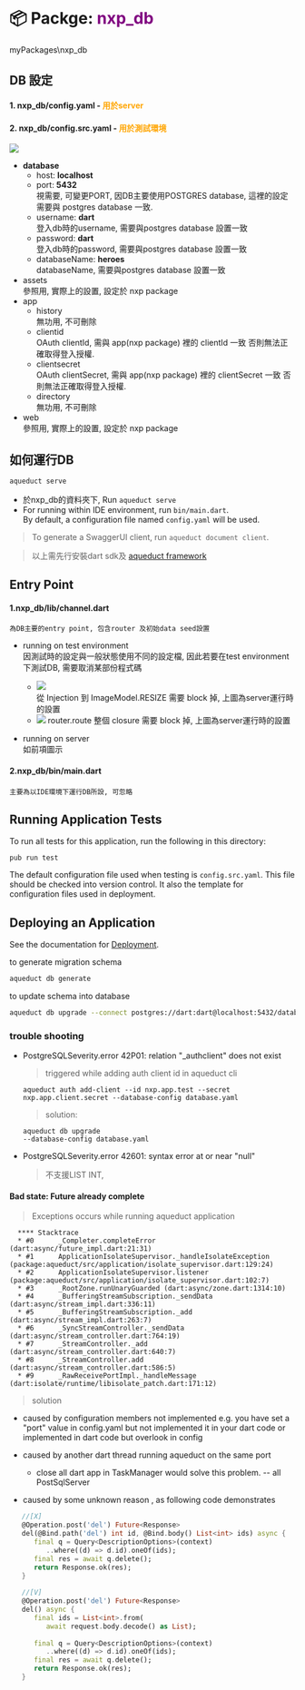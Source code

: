 # 📦 Packge: <span style="color: purple">nxp_db</span>
myPackages\nxp_db

## DB 設定
#### 1. nxp_db/config.yaml - <span style="color:orange">用於server</span>
#### 2. nxp_db/config.src.yaml - <span style="color:orange">用於測試環境</span>

![](.readme_db_images/config_yaml.jpeg)

- __database__
    - host: __localhost__
    - port: __5432__  
        視需要, 可變更PORT, 因DB主要使用POSTGRES database, 這裡的設定需要與
        postgres database 一致.
    - username: __dart__  
        登入db時的username, 需要與postgres database 設置一致
    - password: __dart__  
        登入db時的password, 需要與postgres database 設置一致
    - databaseName: __heroes__  
        databaseName, 需要與postgres database 設置一致
- assets   
    參照用, 實際上的設置, 設定於 nxp package
- app
    - history  
        無功用, 不可刪除
    - clientid  
        OAuth clientId, 需與 app(nxp package) 裡的 clientId 一致
        否則無法正確取得登入授權.
    - clientsecret  
        OAuth clientSecret, 需與 app(nxp package) 裡的 clientSecret 一致
        否則無法正確取得登入授權.
    - directory  
        無功用, 不可刪除
- web  
    參照用, 實際上的設置, 設定於 nxp package




## 如何運行DB

```bash
aqueduct serve
```
- 於nxp_db的資料夾下, Run `aqueduct serve` 
- For running within IDE environment, run `bin/main.dart`.   
  By default, a configuration file named `config.yaml` will be used.

> To generate a SwaggerUI client, run `aqueduct document client`.

> 以上需先行安裝dart sdk及 [aqueduct framework](https://pub.dev/packages/aqueduct)



## Entry Point
#### 1.nxp_db/lib/channel.dart
    為DB主要的entry point, 包含router 及初始data seed設置
- running on test environment  
  因測試時的設定與一般狀態使用不同的設定檔, 因此若要在test environment  
  下測試DB, 需要取消某部份程式碼
  -  ![](.readme_db_images/channel_test_code1.jpeg)  
     從 Injection 到 ImageModel.RESIZE 需要 block 掉, 上圖為server運行時的設置
  -  ![](.readme_db_images/channel_test_code2.png)
     router.route 整個 closure 需要 block 掉, 上圖為server運行時的設置
     
- running on server  
  如前項圖示
  
#### 2.nxp_db/bin/main.dart
    主要為以IDE環境下運行DB所設, 可忽略
    
    
    
## Running Application Tests

To run all tests for this application, run the following in this directory:

```
pub run test
```

The default configuration file used when testing is `config.src.yaml`. This file should be checked into version control. It also the template for configuration files used in deployment.

## Deploying an Application

See the documentation for [Deployment](https://aqueduct.io/docs/deploy/).



to generate migration schema

```bash
aqueduct db generate
```

to update schema into database
```bash
aqueduct db upgrade --connect postgres://dart:dart@localhost:5432/database
```



### trouble shooting
-  PostgreSQLSeverity.error 42P01: relation "_authclient" does not exist
   > triggered while adding auth client id in aqueduct cli
   ```batch
   aqueduct auth add-client --id nxp.app.test --secret nxp.app.client.secret --database-config database.yaml
   ```
   
   > solution:
   
   ```batch
   aqueduct db upgrade 
   --database-config database.yaml
   ```

- PostgreSQLSeverity.error 42601: syntax error at or near "null" 
  > 不支援LIST INT,   


#### Bad state: Future already complete
> Exceptions occurs while running aqueduct application
```batch
  **** Stacktrace
  * #0      _Completer.completeError (dart:async/future_impl.dart:21:31)
  * #1      ApplicationIsolateSupervisor._handleIsolateException (package:aqueduct/src/application/isolate_supervisor.dart:129:24)
  * #2      ApplicationIsolateSupervisor.listener (package:aqueduct/src/application/isolate_supervisor.dart:102:7)
  * #3      _RootZone.runUnaryGuarded (dart:async/zone.dart:1314:10)
  * #4      _BufferingStreamSubscription._sendData (dart:async/stream_impl.dart:336:11)
  * #5      _BufferingStreamSubscription._add (dart:async/stream_impl.dart:263:7)
  * #6      _SyncStreamController._sendData (dart:async/stream_controller.dart:764:19)
  * #7      _StreamController._add (dart:async/stream_controller.dart:640:7)
  * #8      _StreamController.add (dart:async/stream_controller.dart:586:5)
  * #9      _RawReceivePortImpl._handleMessage (dart:isolate/runtime/libisolate_patch.dart:171:12)

```

> solution

- caused by configuration members not implemented
  e.g. you have set a "port" value in config.yaml but not implemented it in your dart code
       or implemented in dart code but overlook in config

- caused by another dart thread running aqueduct on the same port
   - close all dart app in TaskManager would solve this problem.
     -- all PostSqlServer

- caused by some unknown reason , as following code demonstrates
```Dart
   //[X]
   @Operation.post('del') Future<Response>
   del(@Bind.path('del') int id, @Bind.body() List<int> ids) async {
      final q = Query<DescriptionOptions>(context)
         ..where((d) => d.id).oneOf(ids);
      final res = await q.delete();
      return Response.ok(res);
   }
   
   //[V]
   @Operation.post('del') Future<Response>
   del() async {
      final ids = List<int>.from(
         await request.body.decode() as List);
      
      final q = Query<DescriptionOptions>(context)
         ..where((d) => d.id).oneOf(ids);
      final res = await q.delete();
      return Response.ok(res);
   }
```

